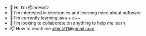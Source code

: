 - 👋 Hi, I’m @IanHintz
- 👀 I’m interested in electronics and learning more about software
- 🌱 I’m currently learning java + c++
- 💞️ I’m looking to collaborate on anything to help me learn
- 📫 How to reach me alhintz11@gmail.com

<!---
IanHintz/IanHintz is a ✨ special ✨ repository because its `README.md` (this file) appears on your GitHub profile.
You can click the Preview link to take a look at your changes.
--->
